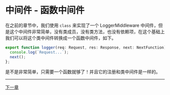 # 中间件 - 函数中间件

在之前的章节中，我们使用 `class` 来实现了一个 LoggerMiddleware 中间件，但是这个中间件非常简单，没有类成员，没有类方法，也没有依赖项，在这个基础上我们可以将这个类中间件转换成一个函数中间件，如下。

```ts
export function logger(req: Request, res: Response, next: NextFunction) {
  console.log(`Request...`);
  next();
};
```

是不是非常简单，只需要一个函数就够了！并且它的注册和类中间件是一样的。

---

[下一章](./Middleware-Global-Middleware.md)
